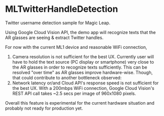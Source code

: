 # MLTwitterHandleDetection
Twitter username detection sample for Magic Leap.

Using Google Cloud Vision API, the demo app will recognize texts that the AR glasses are seeing & extract Twitter handles.

For now with the current ML1 device and reasonable WiFi connection, 

1. Camera resolution is not sufficient for the best UX. Currently user will have to hold the text source (PC display or smartphone) very close to the AR glasses in order to recognize texts sufficiently. This can be resolved "over time" as AR glasses improve hardware-wise. Though, that could contribute to another bottleneck observed:
2. Network latency or/and Cloud API's response speed is not sufficient for the best UX. With a 200mbps WiFi connection, Google Cloud Vision's REST API call takes ~2.5 secs per image of 960x1080 pixels.

Overall this feature is experimental for the current hardware situation and probably not ready for production yet.
